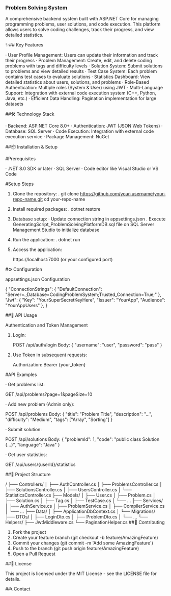 ### Problem Solving System

A comprehensive backend system built with ASP.NET Core for managing programming problems, user solutions, and code execution. This platform allows users to solve coding challenges, track their progress, and view detailed statistics.

✨## Key Features

· User Profile Management: Users can update their information and track their progress
· Problem Management: Create, edit, and delete coding problems with tags and difficulty levels
· Solution System: Submit solutions to problems and view detailed results
· Test Case System: Each problem contains test cases to evaluate solutions
· Statistics Dashboard: View detailed statistics about users, solutions, and problems
· Role-Based Authentication: Multiple roles (System & User) using JWT
· Multi-Language Support: Integration with external code execution system (C++, Python, Java, etc.)
· Efficient Data Handling: Pagination implementation for large datasets

##🛠 Technology Stack

· Backend: ASP.NET Core 8.0+
· Authentication: JWT (JSON Web Tokens)
· Database: SQL Server
· Code Execution: Integration with external code execution service
· Package Management: NuGet

##📦 Installation & Setup

#Prerequisites

· .NET 8.0 SDK or later
· SQL Server
· Code editor like Visual Studio or VS Code

#Setup Steps

1. Clone the repository:
   . git clone https://github.com/your-username/your-repo-name.git
   cd your-repo-name
   
2. Install required packages:
   . dotnet restore
   
3. Database setup:
   · Update connection string in appsettings.json
   . Execute GeneratingScript_ProblemSolvingPlatformDB.sql file on SQL Server Management Studio to initialize database
   
5. Run the application:
   . dotnet run
   
6. Access the application:
  
   https://localhost:7000 (or your configured port)
   
#⚙️ Configuration

appsettings.json Configuration

{
  "ConnectionStrings": {
    "DefaultConnection": "Server=.;Database=CodingProblemSystem;Trusted_Connection=True;"
  },
  "Jwt": {
    "Key": "YourSuperSecretKeyHere",
    "Issuer": "YourApp",
    "Audience": "YourAppUsers"
  },
}

##🚀 API Usage

Authentication and Token Management

1. Login:
  
   POST /api/auth/login
   Body: { "username": "user", "password": "pass" }
   
2. Use Token in subsequent requests:
  
   Authorization: Bearer {your_token}
   
#API Examples

· Get problems list:
 
  GET /api/problems?page=1&pageSize=10
  
· Add new problem (Admin only):
 
  POST /api/problems
  Body: { "title": "Problem Title", "description": "...", "difficulty": "Medium", "tags": ["Array", "Sorting"] }
  
· Submit solution:
 
  POST /api/solutions
  Body: { "problemId": 1, "code": "public class Solution {...}", "language": "Java" }
  
· Get user statistics:
 
  GET /api/users/{userId}/statistics
  
##📁 Project Structure

/
├── Controllers/
│   ├── AuthController.cs
│   ├── ProblemsController.cs
│   ├── SolutionsController.cs
│   ├── UsersController.cs
│   └── StatisticsController.cs
├── Models/
│   ├── User.cs
│   ├── Problem.cs
│   ├── Solution.cs
│   ├── Tag.cs
│   ├── TestCase.cs
│   └── ...
├── Services/
│   ├── AuthService.cs
│   ├── ProblemService.cs
│   ├── CompilerService.cs
│   └── ...
├── Data/
│   ├── ApplicationDbContext.cs
│   └── Migrations/
├── DTOs/
│   ├── LoginDto.cs
│   ├── ProblemDto.cs
│   └── ...
└── Helpers/
    ├── JwtMiddleware.cs
    └── PaginationHelper.cs
##🤝 Contributing

1. Fork the project
2. Create your feature branch (git checkout -b feature/AmazingFeature)
3. Commit your changes (git commit -m 'Add some AmazingFeature')
4. Push to the branch (git push origin feature/AmazingFeature)
5. Open a Pull Request

##📄 License

This project is licensed under the MIT License - see the LICENSE file for details.

##📞 Contact
